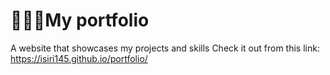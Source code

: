 # 👩🏻‍💻My portfolio
A website that showcases my projects and skills
Check it out from this link: https://isiri145.github.io/portfolio/

